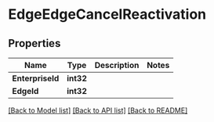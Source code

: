# EdgeEdgeCancelReactivation

## Properties

Name | Type | Description | Notes
------------ | ------------- | ------------- | -------------
**EnterpriseId** | **int32** |  | 
**EdgeId** | **int32** |  | 

[[Back to Model list]](../README.md#documentation-for-models) [[Back to API list]](../README.md#documentation-for-api-endpoints) [[Back to README]](../README.md)


